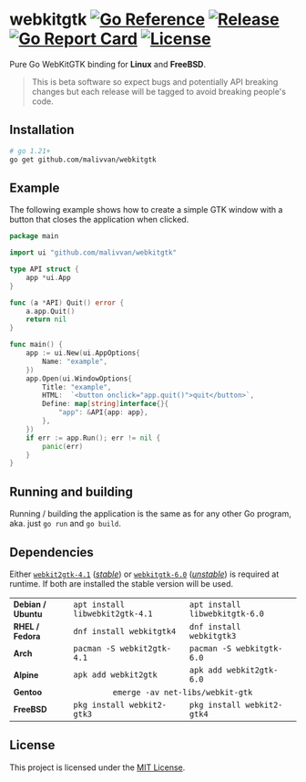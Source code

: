 # webkitgtk [![Go Reference](https://pkg.go.dev/badge/github.com/malivvan/webkitgtk.svg)](https://pkg.go.dev/github.com/malivvan/webkitgtk) [![Release](https://img.shields.io/github/release/malivvan/webkitgtk.svg)](https://github.com/malivvan/webkitgtk/releases/latest) [![Go Report Card](https://goreportcard.com/badge/github.com/malivvan/webkitgtk)](https://goreportcard.com/report/github.com/malivvan/webkitgtk) [![License](https://img.shields.io/badge/license-MIT-blue.svg)](LICENSE)
Pure Go WebKitGTK binding for **Linux** and **FreeBSD**.

> This is beta software so expect bugs and potentially API breaking changes
> but each release will be tagged to avoid breaking people's code.

## Installation

```sh
# go 1.21+
go get github.com/malivvan/webkitgtk
```

## Example
The following example shows how to create a simple GTK window with a button that closes the application when clicked.
```go
package main

import ui "github.com/malivvan/webkitgtk"

type API struct {
	app *ui.App
}

func (a *API) Quit() error {
	a.app.Quit()
	return nil
}

func main() {
	app := ui.New(ui.AppOptions{
		Name: "example",
	})
	app.Open(ui.WindowOptions{
		Title: "example",
		HTML:  `<button onclick="app.quit()">quit</button>`,
		Define: map[string]interface{}{
			"app": &API{app: app},
		},
	})
	if err := app.Run(); err != nil {
		panic(err)
	}
}
```
## Running and building

Running / building the application is the same as for any other Go program, aka. just `go run` and `go build`.

## Dependencies
Either
[`webkit2gtk-4.1`](https://pkgs.org/search/?q=webkit2gtk-4.1&on=name)
([*stable*](https://webkitgtk.org/reference/webkit2gtk/stable/)) or
[`webkitgtk-6.0`](https://pkgs.org/search/?q=webkitgtk-6.0&on=name)
([*unstable*](https://webkitgtk.org/reference/webkitgtk/unstable/index.html))
is required at runtime. If both are installed the stable version will be used.

<table>
  <tr>
    <td style="font-size: 14px;font-weight: bold;">Debian / Ubuntu</td>
    <td><code>apt install libwebkit2gtk-4.1</code></td>
    <td><code>apt install libwebkitgtk-6.0</code></td>
  </tr>
    <tr>
        <td style="font-size: 14px;font-weight: bold;">RHEL / Fedora</td>
        <td><code>dnf install webkitgtk4</code></td>
        <td><code>dnf install webkitgtk3</code></td>
    </tr>
    <tr>
        <td style="font-size: 14px;font-weight: bold;">Arch</td>
        <td><code>pacman -S webkit2gtk-4.1</code></td>
        <td><code>pacman -S webkitgtk-6.0</code></td>
    </tr>
    <tr>
        <td style="font-size: 14px;font-weight: bold;">Alpine</td>
        <td><code>apk add webkit2gtk</code></td>
        <td><code>apk add webkit2gtk-6.0</code></td>
    </tr>
    <tr>
        <td style="font-size: 14px;font-weight: bold;">Gentoo</td>
        <td colspan="2" align="center"><code style="margin:0px;padding:2px">emerge -av net-libs/webkit-gtk</code></td>
    </tr>
    <tr>
        <td style="font-size: 14px;font-weight: bold;">FreeBSD</td>
        <td><code>pkg install webkit2-gtk3</code></td>
        <td><code>pkg install webkit2-gtk4</code></td>
    </tr>
</table>

## License
This project is licensed under the [MIT License](LICENSE).